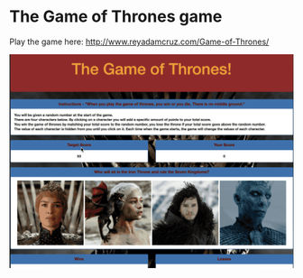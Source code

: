# The Game of Thrones game

Play the game here: http://www.reyadamcruz.com/Game-of-Thrones/



![Alt Text](/assets/images/game-of-thrones-game.gif)

